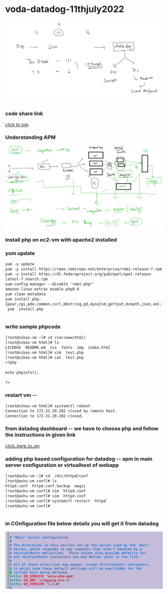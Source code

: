 # voda-datadog-11thjuly2022

<img src="plan.png">

### code share link 

[click to join ](https://codeshare.io/DZJnRY)

### Understanding APM  

<img src="apm.png">

### install php on ec2-vm with apache2 installed 

### yum update

```
yum -y update
yum -y install https://rpms.remirepo.net/enterprise/remi-release-7.rpm
yum -y install https://dl.fedoraproject.org/pub/epel/epel-release-latest-7.noarch.rpm
yum-config-manager --disable 'remi-php*'
amazon-linux-extras enable php8.0
yum clean metadata
yum install php-{pear,cgi,pdo,common,curl,mbstring,gd,mysqlnd,gettext,bcmath,json,xml,fpm,intl,zip}
 yum  install php
 
```

### write sample phpcode 

```
[root@vikas-vm ~]# cd /var/www/html/
[root@vikas-vm html]# ls
LICENSE  README.md  css  fonts  img  index.html
[root@vikas-vm html]# vim  test.php
[root@vikas-vm html]# cat  test.php 
<?php

echo phpinfo();

?>

```

### restart vm -- 

```
[root@vikas-vm html]# systemctl reboot 
Connection to 172.31.20.202 closed by remote host.
Connection to 172.31.20.202 closed.
```

### from datadog dashboard -- we have to choose php and follow the instructions in given link 

[click_here_to_go](https://docs.datadoghq.com/tracing/trace_collection/dd_libraries/php/?tabs=containers#install-the-extension)


### adding php based configuration for datadog -- apm  in main server configuration or virtualhost of webapp 

```
[root@ashu-vm ~]# cd  /etc/httpd/conf
[root@ashu-vm conf]# ls
httpd.conf  httpd.conf.backup  magic
[root@ashu-vm conf]# vim  httpd.conf
[root@ashu-vm conf]# vim  httpd.conf
[root@ashu-vm conf]# systemctl restart  httpd
[root@ashu-vm conf]# 


```

### in COnfiguration file below details you will get it from datadog 

<img src="dd.png">


